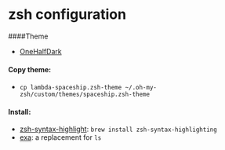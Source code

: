 # zsh configuration

####Theme
* [OneHalfDark](https://github.com/sonph/onehalf) 

#### Copy theme:
* `cp lambda-spaceship.zsh-theme ~/.oh-my-zsh/custom/themes/spaceship.zsh-theme`

#### Install:

* [zsh-syntax-highlight](https://github.com/zsh-users/zsh-syntax-highlighting): `brew install zsh-syntax-highlighting`
* [exa](https://github.com/ogham/exa): a replacement for `ls`
